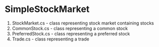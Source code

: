# SimpleStockMarket

1. StockMarket.cs - class representing stock market containing stocks
2. CommonStock.cs - class representing a common stock
3. PreferredStock.cs - class representing a preferred stock
4. Trade.cs - class representing a trade
